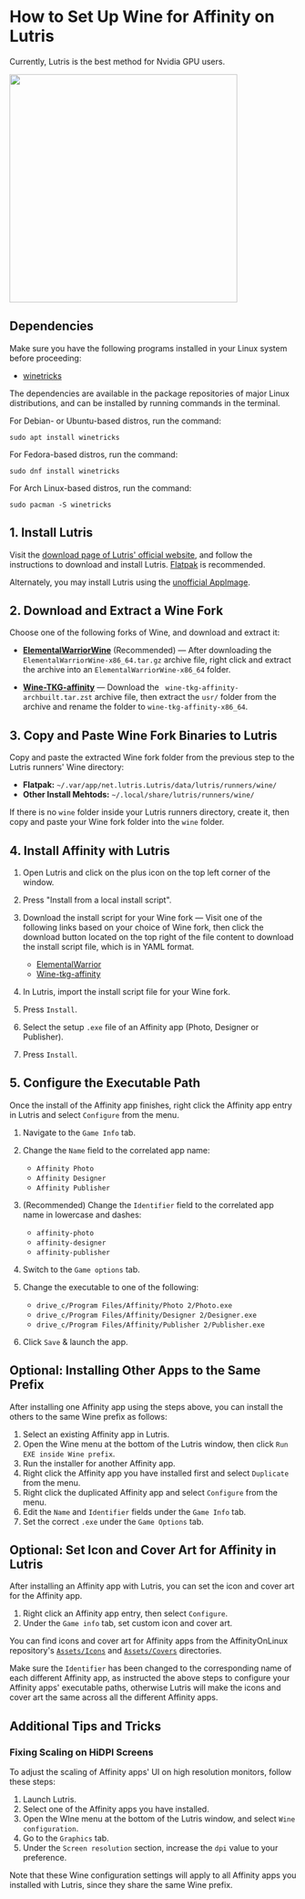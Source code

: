 # How to Set Up Wine for Affinity on Lutris

Currently, Lutris is the best method for Nvidia GPU users.

<img src="/Assets/NewLogos/AffinityLutris.png" width="400"/>

## Dependencies 

Make sure you have the following programs installed in your Linux system before proceeding:

- [winetricks](https://github.com/Winetricks/winetricks)

The dependencies are available in the package repositories of major Linux distributions, and can be installed by running commands in the terminal.

For Debian- or Ubuntu-based distros, run the command:
```shell
sudo apt install winetricks
```

For Fedora-based distros, run the command:
```shell
sudo dnf install winetricks
```

For Arch Linux-based distros, run the command:
```shell
sudo pacman -S winetricks
```

## 1. Install Lutris

Visit the [download page of Lutris' official website](https://lutris.net/downloads), and follow the instructions to download and install Lutris. [Flatpak](https://flathub.org/apps/net.lutris.Lutris) is recommended.

Alternately, you may install Lutris using the [unofficial AppImage](https://github.com/pkgforge-dev/Lutris-AppImage).

## 2. Download and Extract a Wine Fork

Choose one of the following forks of Wine, and download and extract it: 

- [**ElementalWarriorWine**](https://github.com/Twig6943/wine/releases) (Recommended) — After downloading the `ElementalWarriorWine-x86_64.tar.gz` archive file, right click and extract the archive into an `ElementalWarriorWine-x86_64` folder.

- [**Wine-TKG-affinity**](https://github.com/daegalus/wine-tkg-affinity/releases) — Download the ` wine-tkg-affinity-archbuilt.tar.zst` archive file, then extract the `usr/` folder from the archive and rename the folder to `wine-tkg-affinity-x86_64`.

## 3. Copy and Paste Wine Fork Binaries to Lutris

Copy and paste the extracted Wine fork folder from the previous step to the Lutris runners' Wine directory:

- **Flatpak:** `~/.var/app/net.lutris.Lutris/data/lutris/runners/wine/`
- **Other Install Mehtods:** `~/.local/share/lutris/runners/wine/` 

If there is no `wine` folder inside your Lutris runners directory, create it, then copy and paste your Wine fork folder into the `wine` folder.

## 4. Install Affinity with Lutris

1. Open Lutris and click on the plus icon on the top left corner of the window.
2. Press "Install from a local install script".
3. Download the install script for your Wine fork — Visit one of the following links based on your choice of Wine fork, then click the download button located on the top right of the file content to download the install script file, which is in YAML format.
    - [ElementalWarrior](https://raw.githubusercontent.com/helenclx/AffinityOnLinux/refs/heads/main/Guides/Lutris/InstallScripts/Affinity-ew.yaml)
    - [Wine-tkg-affinity](/Guides/Lutris/InstallScripts/Affinity-tkg.yaml)

4. In Lutris, import the install script file for your Wine fork.
7. Press `Install`.
6. Select the setup `.exe` file of an Affinity app (Photo, Designer or Publisher).
7. Press `Install`.

## 5. Configure the Executable Path

Once the install of the Affinity app finishes, right click the Affinity app entry in Lutris and select `Configure` from the menu.

1. Navigate to the `Game Info` tab.
2. Change the `Name` field to the correlated app name: 

    * `Affinity Photo` 
    * `Affinity Designer`
    * `Affinity Publisher`

3. (Recommended) Change the `Identifier` field to the correlated app name in lowercase and dashes:

    * `affinity-photo`
    * `affinity-designer`
    * `affinity-publisher`

3. Switch to the `Game options` tab. 
4. Change the executable to one of the following:

    * `drive_c/Program Files/Affinity/Photo 2/Photo.exe`
    * `drive_c/Program Files/Affinity/Designer 2/Designer.exe`
    * `drive_c/Program Files/Affinity/Publisher 2/Publisher.exe`

5. Click `Save` & launch the app.

## Optional: Installing Other Apps to the Same Prefix

After installing one Affinity app using the steps above, you can install the others to the same Wine prefix as follows:

1. Select an existing Affinity app in Lutris.
2. Open the Wine menu at the bottom of the Lutris window, then click `Run EXE inside Wine prefix`.
3. Run the installer for another Affinity app.
4. Right click the Affinity app you have installed first and select `Duplicate` from the menu.
5. Right click the duplicated Affinity app and select `Configure` from the menu.
5. Edit the `Name` and `Identifier` fields under the `Game Info` tab.
6. Set the correct `.exe` under the `Game Options` tab.

## Optional: Set Icon and Cover Art for Affinity in Lutris

After installing an Affinity app with Lutris, you can set the icon and cover art for the Affinity app.

1. Right click an Affinity app entry, then select `Configure`.
2. Under the `Game info` tab, set custom icon and cover art.

You can find icons and cover art for Affinity apps from the AffinityOnLinux repository's [`Assets/Icons`](/Assets/Icons) and [`Assets/Covers`](/Assets/Covers) directories.

Make sure the `Identifier` has been changed to the corresponding name of each different Affinity app, as instructed the above steps to configure your Affinity apps' executable paths, otherwise Lutris will make the icons and cover art the same across all the different Affinity apps.

## Additional Tips and Tricks

### Fixing Scaling on HiDPI Screens

To adjust the scaling of Affinity apps' UI on high resolution monitors, follow these steps:

1. Launch Lutris.
2. Select one of the Affinity apps you have installed.
3. Open the WIne menu at the bottom of the Lutris window, and select `Wine configuration`.
4. Go to the `Graphics` tab.
5. Under the `Screen resolution` section, increase the `dpi` value to your preference.

Note that these Wine configuration settings will apply to all Affinity apps you installed with Lutris, since they share the same Wine prefix.
